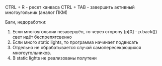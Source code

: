 CTRL + R - ресет канваса
CTRL + TAB - завершить активный многоугольник (аналог ПКМ)

Баги, недоработки:
1) Если многоугольник незавершён, то через сторону (p[0] - p.back()) свет идёт беспрепятсвенно 
2) Если много static lights, то программа начинает подвисать
3) Отдельно не обрабатывается случай самопересекающихся многоугольников.
4) В static lights не реализованы полутени
